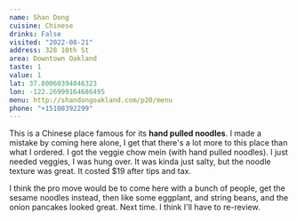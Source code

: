 ```yaml
---
name: Shan Dong
cuisine: Chinese
drinks: False
visited: "2022-08-21"
address: 328 10th St
area: Downtown Oakland
taste: 1
value: 1
lat: 37.80060394046323
lon: -122.26999164686495
menu: http://shandongoakland.com/p20/menu
phone: "+15108392299"
---
```


This is a Chinese place famous for its **hand pulled noodles**. I made a mistake by coming here alone, I get that there's a lot more to this place than what I ordered. I got the veggie chow mein (with hand pulled noodles). I just needed veggies, I was hung over. It was kinda just salty, but the noodle texture was great. It costed $19 after tips and tax.

I think the pro move would be to come here with a bunch of people, get the sesame noodles instead, then like some eggplant, and string beans, and the onion pancakes looked great. Next time. I think I'll have to re-review.
